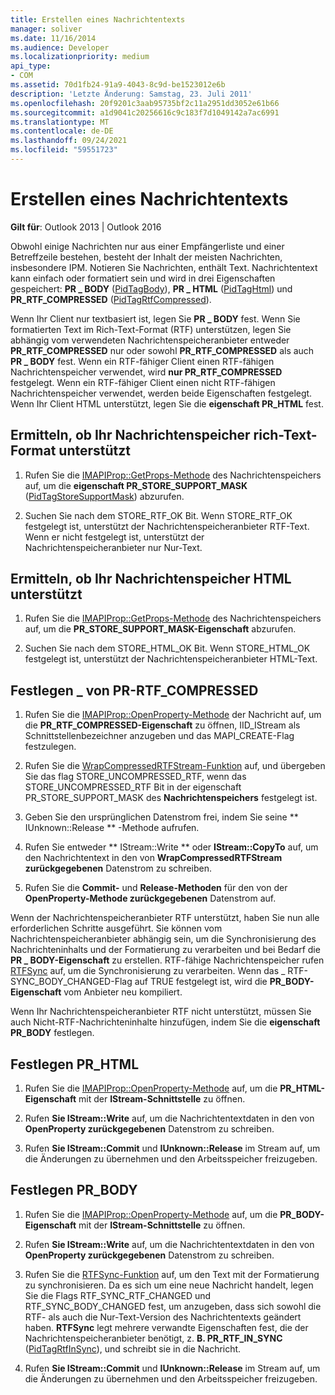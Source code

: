 ```yaml
---
title: Erstellen eines Nachrichtentexts
manager: soliver
ms.date: 11/16/2014
ms.audience: Developer
ms.localizationpriority: medium
api_type:
- COM
ms.assetid: 70d1fb24-91a9-4043-8c9d-be1523012e6b
description: 'Letzte Änderung: Samstag, 23. Juli 2011'
ms.openlocfilehash: 20f9201c3aab95735bf2c11a2951dd3052e61b66
ms.sourcegitcommit: a1d9041c20256616c9c183f7d1049142a7ac6991
ms.translationtype: MT
ms.contentlocale: de-DE
ms.lasthandoff: 09/24/2021
ms.locfileid: "59551723"
---
```

# <a name="creating-message-text"></a>Erstellen eines Nachrichtentexts

**Gilt für**: Outlook 2013 | Outlook 2016 
  
Obwohl einige Nachrichten nur aus einer Empfängerliste und einer Betreffzeile bestehen, besteht der Inhalt der meisten Nachrichten, insbesondere IPM. Notieren Sie Nachrichten, enthält Text. Nachrichtentext kann einfach oder formatiert sein und wird in drei Eigenschaften gespeichert: **PR \_ BODY** ([PidTagBody](pidtagbody-canonical-property.md)), **PR \_ HTML** ([PidTagHtml](pidtaghtml-canonical-property.md)) und **PR_RTF_COMPRESSED** ([PidTagRtfCompressed](pidtagrtfcompressed-canonical-property.md)). 

Wenn Ihr Client nur textbasiert ist, legen Sie **PR \_ BODY** fest. Wenn Sie formatierten Text im Rich-Text-Format (RTF) unterstützen, legen Sie abhängig vom verwendeten Nachrichtenspeicheranbieter entweder **PR_RTF_COMPRESSED** nur oder sowohl **PR_RTF_COMPRESSED** als auch **PR \_ BODY** fest. Wenn ein RTF-fähiger Client einen RTF-fähigen Nachrichtenspeicher verwendet, wird **nur PR_RTF_COMPRESSED** festgelegt. Wenn ein RTF-fähiger Client einen nicht RTF-fähigen Nachrichtenspeicher verwendet, werden beide Eigenschaften festgelegt. Wenn Ihr Client HTML unterstützt, legen Sie die **eigenschaft PR_HTML** fest. 
  
## <a name="determine-whether-your-message-store-supports-rich-text-format"></a>Ermitteln, ob Ihr Nachrichtenspeicher rich-Text-Format unterstützt
  
1. Rufen Sie die [IMAPIProp::GetProps-Methode](imapiprop-getprops.md) des Nachrichtenspeichers auf, um die **eigenschaft PR_STORE_SUPPORT_MASK** ([PidTagStoreSupportMask](pidtagstoresupportmask-canonical-property.md)) abzurufen.
    
2. Suchen Sie nach dem STORE_RTF_OK Bit. Wenn STORE_RTF_OK festgelegt ist, unterstützt der Nachrichtenspeicheranbieter RTF-Text. Wenn er nicht festgelegt ist, unterstützt der Nachrichtenspeicheranbieter nur Nur-Text.
    
## <a name="determine-whether-your-message-store-supports-html"></a>Ermitteln, ob Ihr Nachrichtenspeicher HTML unterstützt
  
1. Rufen Sie die [IMAPIProp::GetProps-Methode](imapiprop-getprops.md) des Nachrichtenspeichers auf, um die **PR_STORE_SUPPORT_MASK-Eigenschaft** abzurufen. 
    
2. Suchen Sie nach dem STORE_HTML_OK Bit. Wenn STORE_HTML_OK festgelegt ist, unterstützt der Nachrichtenspeicheranbieter HTML-Text. 
    
## <a name="set-pr_rtf_compressed"></a>Festlegen \_ von PR-RTF_COMPRESSED
  
1. Rufen Sie die [IMAPIProp::OpenProperty-Methode](imapiprop-openproperty.md) der Nachricht auf, um die **PR_RTF_COMPRESSED-Eigenschaft** zu öffnen, IID_IStream als Schnittstellenbezeichner anzugeben und das MAPI_CREATE-Flag festzulegen. 
    
2. Rufen Sie die [WrapCompressedRTFStream-Funktion](wrapcompressedrtfstream.md) auf, und übergeben Sie das flag STORE_UNCOMPRESSED_RTF, wenn das STORE_UNCOMPRESSED_RTF Bit in der eigenschaft PR_STORE_SUPPORT_MASK des **Nachrichtenspeichers** festgelegt ist. 
    
3. Geben Sie den ursprünglichen Datenstrom frei, indem Sie seine ** IUnknown::Release ** -Methode aufrufen. 
    
4. Rufen Sie entweder ** IStream::Write ** oder **IStream::CopyTo** auf, um den Nachrichtentext in den von **WrapCompressedRTFStream zurückgegebenen** Datenstrom zu schreiben.
    
5. Rufen Sie die **Commit-** und **Release-Methoden** für den von der **OpenProperty-Methode zurückgegebenen** Datenstrom auf. 
    
Wenn der Nachrichtenspeicheranbieter RTF unterstützt, haben Sie nun alle erforderlichen Schritte ausgeführt. Sie können vom Nachrichtenspeicheranbieter abhängig sein, um die Synchronisierung des Nachrichteninhalts und der Formatierung zu verarbeiten und bei Bedarf die **PR \_ BODY-Eigenschaft** zu erstellen. RTF-fähige Nachrichtenspeicher rufen [RTFSync](rtfsync.md) auf, um die Synchronisierung zu verarbeiten. Wenn das \_ RTF-SYNC_BODY_CHANGED-Flag auf TRUE festgelegt ist, wird die **PR_BODY-Eigenschaft** vom Anbieter neu kompiliert. 
  
Wenn Ihr Nachrichtenspeicheranbieter RTF nicht unterstützt, müssen Sie auch Nicht-RTF-Nachrichteninhalte hinzufügen, indem Sie die **eigenschaft PR_BODY** festlegen. 
  
## <a name="set-pr_html"></a>Festlegen PR_HTML
  
1. Rufen Sie die [IMAPIProp::OpenProperty-Methode](imapiprop-openproperty.md) auf, um die **PR_HTML-Eigenschaft** mit der **IStream-Schnittstelle** zu öffnen. 
    
2. Rufen **Sie IStream::Write** auf, um die Nachrichtentextdaten in den von **OpenProperty zurückgegebenen** Datenstrom zu schreiben. 
    
3. Rufen **Sie IStream::Commit** und **IUnknown::Release** im Stream auf, um die Änderungen zu übernehmen und den Arbeitsspeicher freizugeben. 
    
## <a name="set-pr_body"></a>Festlegen PR_BODY
  
1. Rufen Sie die [IMAPIProp::OpenProperty-Methode](imapiprop-openproperty.md) auf, um die **PR_BODY-Eigenschaft** mit der **IStream-Schnittstelle** zu öffnen. 
    
2. Rufen **Sie IStream::Write** auf, um die Nachrichtentextdaten in den von **OpenProperty zurückgegebenen** Datenstrom zu schreiben. 
    
3. Rufen Sie die [RTFSync-Funktion](rtfsync.md) auf, um den Text mit der Formatierung zu synchronisieren. Da es sich um eine neue Nachricht handelt, legen Sie die Flags RTF_SYNC_RTF_CHANGED und RTF_SYNC_BODY_CHANGED fest, um anzugeben, dass sich sowohl die RTF- als auch die Nur-Text-Version des Nachrichtentexts geändert haben. **RTFSync** legt mehrere verwandte Eigenschaften fest, die der Nachrichtenspeicheranbieter benötigt, z. **B. PR_RTF_IN_SYNC** ([PidTagRtfInSync](pidtagrtfinsync-canonical-property.md)), und schreibt sie in die Nachricht.
    
4. Rufen **Sie IStream::Commit** und **IUnknown::Release** im Stream auf, um die Änderungen zu übernehmen und den Arbeitsspeicher freizugeben. 
    

